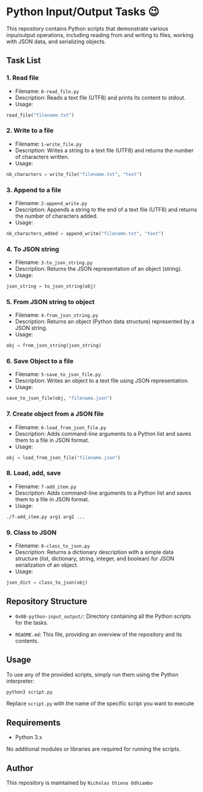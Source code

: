# Python Input/Output Tasks :wink:

This repository contains Python scripts that demonstrate various inpu/output operations, including reading from and writing to files, working with JSON data, and serializing objects.

## Task List

### 1. Read file
* Filename: `0-read_file.py`
* Description: Reads a text file (UTF8) and prints its content to stdout.
* Usage:
```.py
read_file("filename.txt")
```

### 2. Write to a file
* Filename: `1-write_file.py`
* Description: Writes a string to a text file (UTF8) and returns the number of characters written.
* Usage:
```.py
nb_characters = write_file("filename.txt", "text")
```

### 3. Append to a file
* Filename: `2-append_write.py`
* Description: Appends a string to the end of a text file (UTF8) and returns the number of characters added.
* Usage:
```.py
nb_characters_added = append_write("filename.txt", "text")
```

### 4. To JSON string
* Filename: `3-to_json_string.py`
* Description: Returns the JSON representation of an object (string).
* Usage:
```.py
json_string = to_json_string(obj)
```

### 5. From JSON string to object
* Filename: `4-from_json_string.py`
* Description: Returns an object (Python data structure) represented by a JSON string.
* Usage:
```.py
obj = from_json_string(json_string)
```

### 6. Save Object to a file
* Filename: `5-save_to_json_file.py`
* Description: Writes an object to a text file using JSON representation.
* Usage:
```.py
save_to_json_file(obj, "filename.json")
```

### 7. Create object from a JSON file
* Filename: `6-load_from_json_file.py`
* Description: Adds command-line arguments to a Python list and saves them to a file in JSON format.
* Usage:
```.py
obj = load_from_json_file("filename.json")
```

### 8. Load, add, save
* Filename: `7-add_item.py`
* Description: Adds command-line arguments to a Python list and saves them to a file in JSON format.
* Usage:
```bash
./7-add_item.py arg1 arg2 ...
```

### 9. Class to JSON
* Filename: `8-class_to_json.py`
* Description: Returns a dictionary description with a simple data structure (list, dictionary, string, integer, and boolean) for JSON serialization of an object.
* Usage:
```.py
json_dict = class_to_json(obj)
```

## Repository Structure
* `0x0B-python-input_output/`:
Directory containing all the Python scripts for the tasks.

* `README.md`:
This file, providing an overview of the repository and its contents.

## Usage
To use any of the provided scripts, simply run them using the Python interpreter:

```bash
python3 script.py
```
Replace `script.py` with the name of the specific script you want to execute

## Requirements

* Python 3.x

No additional modules or libraries are required for running the scripts.

## Author

This repository is maintained by `Nicholas Otieno Odhiambo`

